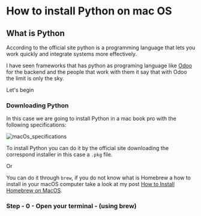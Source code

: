 # How to install Python on mac OS

## What is Python

According to the official site python is a programming language that lets you work quickly and integrate systems more effectively.

I have seen frameworks that has python as programing language like [Odoo](https://www.odoo.com/es_US/) for the backend and the people that work with them it say that with Odoo the limit is only the sky.

Let's begin

### Downloading Python

In this case we are going to install Python in a mac book pro with the following specifications:

![macOs_specifications](https://support.apple.com/library/content/dam/edam/applecare/images/en_US/macos/Big-Sur/macos-big-sur-mac-overview-system-report.jpg)

To install Python you can do it by the official site downloading the correspond installer in this case a `.pkg` file.

Or

You can do it through `brew`, if you do not know what is Homebrew a how to install in your macOS computer take a look at my post [How to Install Homebrew on MacOS](https://ricardobritobrens.medium.com/how-to-install-homebrew-on-mac-pc-26cbe04c2aa1).

### Step - 0 - Open your terminal - (using brew)

